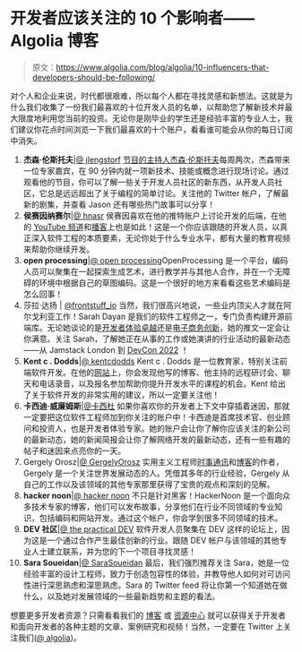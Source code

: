 # 开发者应该关注的 10 个影响者——Algolia 博客

> 原文：<https://www.algolia.com/blog/algolia/10-influencers-that-developers-should-be-following/>

对个人和企业来说，时代都很艰难，所以每个人都在寻找灵感和新想法。这就是为什么我们收集了一份我们最喜欢的十位开发人员的名单，以帮助您了解新技术并最大限度地利用您当前的投资。无论你是刚毕业的学生还是经验丰富的专业人士，我们建议你花点时间浏览一下我们最喜欢的十个账户，看看谁可能会从你的每日订阅中消失。

1.  **杰森·伦斯托夫**|[@ jlengstorf](https://twitter.com/jlengstorf)  [节目的主持人杰森·伦斯托夫](https://www.learnwithjason.dev/about)每周两次，杰森带来一位专家嘉宾，在 90 分钟内就一项新技术、技能或概念进行现场讨论。通过观看他的节目，你可以了解一些关于开发人员社区的新东西，从开发人员社区，它总是远远超出了关于编程的简单讨论。关注他的 Twitter 帐户，了解最新的剧集，并查看 Jason 还有哪些热门故事可以分享！
2.  **侯赛因纳赛尔**|[@ hnasr](https://twitter.com/hnasr)
    侯赛因喜欢在他的推特账户上讨论开发的后端，在他的 [YouTube 频道](https://www.youtube.com/c/HusseinNasser-software-engineering/about)和[播客](https://open.spotify.com/show/55pPBm0l75K28dIqoHIQIc)上也是如此！这是一个你应该跟随的开发人员，以真正深入软件工程的本质要素，无论你处于什么专业水平，都有大量的教育视频来帮助你继续开发。
3.  **open processing**|[@ open processing](https://twitter.com/openprocessing)OpenProcessing 是一个平台，编码人员可以聚集在一起探索生成艺术，进行教学并与其他人合作，并在一个无障碍的环境中根据自己的草图编码。这是一个很好的地方来看看这些艺术编码是怎么回事！
4.  莎拉·达扬 | [@frontstuff_io](https://twitter.com/frontstuff_io)
    当然，我们很高兴地说，一些业内顶尖人才就在阿尔戈利亚工作！Sarah Dayan 是我们的软件工程师之一，专门负责构建开源前端库。无论她谈论的是[开发者体验卓越](https://www.algolia.com/blog/engineering/)还是[电子商务创新](https://www.algolia.com/blog/ecommerce/)，她的推文一定会让你满意。关注 Sarah，了解她正在从事的工作或她演讲的行业活动的最新动态——从 Jamstack London 到 [DevCon 2022](https://www.algolia.com/blog/algolia/its-a-wrap-the-algolia-devcon-2022-recap/) ！
5.  **Kent c . Dodds**|[@ kentcdodds](https://twitter.com/kentcdodds)
    Kent c . Dodds 是一位教育家，特别关注前端软件开发。在他的[网站](https://kentcdodds.com/)上，你会发现他写的博客、他主持的远程研讨会、聊天和电话录音，以及报名参加帮助你提升开发水平的课程的机会。Kent 给出了关于软件开发的非常实用的建议，所以一定要关注他！
6.  **卡西迪·威廉姆斯**|[@卡西杜](https://twitter.com/cassidoo)
    如果你喜欢你的开发者上下文中穿插着迷因，那就一定要把这位软件工程师加到你关注的账户中！卡西迪是首席技术官、创业顾问和投资人，也是开发者体验专家。她的账户会让你了解你应该关注的新公司的最新动态，她的新闻简报会让你了解网络开发的最新动态，还有一些有趣的帖子和迷因来点亮你的一天。
7.  Gergely Orosz|[@ GergelyOrosz](https://twitter.com/GergelyOrosz)
    实用主义工程师[时事通讯](https://newsletter.pragmaticengineer.com/)和[博客](https://blog.pragmaticengineer.com/)的作者，Gergely 是一个关注世界发展动态的人。凭借其多年的行业经验，Gergely 从自己的工作以及该领域的其他专家那里获得了宝贵的观点和深刻的见解。
8.  **hacker noon**|[@ hacker noon](https://twitter.com/hackernoon)
    不只是针对黑客！HackerNoon 是一个面向众多技术专家的博客，他们可以发布故事，分享他们在行业不同领域的专业知识，包括编码和网站开发。通过这个帐户，你会学到很多不同领域的技术。
9.  **DEV 社区**|[@ the practical DEV](https://twitter.com/thepracticaldev?lang=en)
    软件开发人员聚集在 DEV 这样的论坛上，因为这是一个通过合作产生最佳创新的行业。跟随 DEV 帐户与该领域的其他专业人士建立联系，并为您的下一个项目寻找灵感！
10.  **Sara Soueidan**|[@ SaraSoueidan](https://twitter.com/SaraSoueidan)
    最后，我们强烈推荐关注 Sara，她是一位经验丰富的设计工程师，致力于创造包容性的体验，并教导他人如何对可访问性进行深思熟虑和深思熟虑。Sara 的 Twitter feed 将让你第一个知道她在做什么，以及她对发展领域的一些最新趋势和主题的看法。

想要更多开发者资源？只需看看我们的 [博客](https://www.algolia.com/blog/) 或 [资源中心](https://resources.algolia.com/) 就可以获得关于开发者和面向开发者的各种主题的文章、案例研究和视频！当然，一定要在 Twitter 上关注我们([@ algolia](https://twitter.com/algolia))。